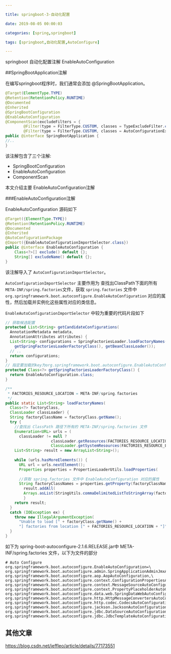```yaml
---

title: springboot-3-自动化配置

date: 2019-08-05 00:00:03

categories: [spring,springboot]

tags: [springboot,自动化配置,AutoConfigure]

---
```


springboot 自动化配置注解 EnableAutoConfiguration

<!--more-->

##SpringBootApplication注解

在编写springboot程序时，我们通常会添加 @SpringBootApplication。

```java
@Target(ElementType.TYPE)
@Retention(RetentionPolicy.RUNTIME)
@Documented
@Inherited
@SpringBootConfiguration
@EnableAutoConfiguration
@ComponentScan(excludeFilters = {
		@Filter(type = FilterType.CUSTOM, classes = TypeExcludeFilter.class),
		@Filter(type = FilterType.CUSTOM, classes = AutoConfigurationExcludeFilter.class) })
public @interface SpringBootApplication {
//..
}
```

该注解包含了三个注解:

- SpringBootConfiguration
- EnableAutoConfiguration
- ComponentScan

本文介绍主要 EnableAutoConfiguration注解

###EnableAutoConfiguration注解

EnableAutoConfiguration 源码如下

```java
@Target({ElementType.TYPE})
@Retention(RetentionPolicy.RUNTIME)
@Documented
@Inherited
@AutoConfigurationPackage
@Import({EnableAutoConfigurationImportSelector.class})
public @interface EnableAutoConfiguration {
    Class<?>[] exclude() default {};
    String[] excludeName() default {};
}
```

该注解导入了 `AutoConfigurationImportSelector`。

`AutoConfigurationImportSelector` 主要作用为 查找出ClassPath下面的所有`META-INF/spring.factories`文件，获取 `spring.factories` 文件中 `org.springframework.boot.autoconfigure.EnableAutoConfiguration` 对应的属性，然后加载并实例化这些属性对应的类信息。

`EnableAutoConfigurationImportSelector` 中较为重要的代码片段如下

```java
// 获取候选配置
protected List<String> getCandidateConfigurations(
  AnnotationMetadata metadata,
  AnnotationAttributes attributes) {
  List<String> configurations = SpringFactoriesLoader.loadFactoryNames(
    getSpringFactoriesLoaderFactoryClass(), getBeanClassLoader());
  // .. 
  return configurations;
}
// 指定要加载的key为org.springframework.boot.autoconfigure.EnableAutoConfiguration
protected Class<?> getSpringFactoriesLoaderFactoryClass() {
  return EnableAutoConfiguration.class;
}

/**
 * FACTORIES_RESOURCE_LOCATION = META-INF/spring.factories
 */
public static List<String> loadFactoryNames(
  Class<?> factoryClass, 
  ClassLoader classLoader) {
  String factoryClassName = factoryClass.getName();
  try {
    //查找出 ClassPath 路径下所有的 META-INF/spring.factories 文件
    Enumeration<URL> urls = (
      classLoader != null ? 
      				classLoader.getResources(FACTORIES_RESOURCE_LOCATION) :
      				ClassLoader.getSystemResources(FACTORIES_RESOURCE_LOCATION));
    List<String> result = new ArrayList<String>();
    
    while (urls.hasMoreElements()) {
      URL url = urls.nextElement();
      Properties properties = PropertiesLoaderUtils.loadProperties(
        																											new UrlResource(url));
      //获取 spring.factories 文件中 EnableAutoConfiguration 对应的属性 
      String factoryClassNames = properties.getProperty(factoryClassName);
    	result.addAll(
      	Arrays.asList(StringUtils.commaDelimitedListToStringArray(factoryClassNames)));
    	}
    return result;
  }
  catch (IOException ex) {
    throw new IllegalArgumentException(
      "Unable to load [" + factoryClass.getName() +
      "] factories from location [" + FACTORIES_RESOURCE_LOCATION + "]", ex);
  }
}
```

如下为 spring-boot-autoconfigure-2.1.6.RELEASE.jar中 META-INF/spring.factories 文件，以下为文件的部分

```properties
# Auto Configure
org.springframework.boot.autoconfigure.EnableAutoConfiguration=\
org.springframework.boot.autoconfigure.admin.SpringApplicationAdminJmxAutoConfiguration,\
org.springframework.boot.autoconfigure.aop.AopAutoConfiguration,\
org.springframework.boot.autoconfigure.context.ConfigurationPropertiesAutoConfiguration,\
org.springframework.boot.autoconfigure.context.MessageSourceAutoConfiguration,\
org.springframework.boot.autoconfigure.context.PropertyPlaceholderAutoConfiguration,\
org.springframework.boot.autoconfigure.data.web.SpringDataWebAutoConfiguration,\
org.springframework.boot.autoconfigure.http.HttpMessageConvertersAutoConfiguration,\
org.springframework.boot.autoconfigure.http.codec.CodecsAutoConfiguration,\
org.springframework.boot.autoconfigure.jackson.JacksonAutoConfiguration,\
org.springframework.boot.autoconfigure.jdbc.DataSourceAutoConfiguration,\
org.springframework.boot.autoconfigure.jdbc.JdbcTemplateAutoConfiguration,\
```

## 其他文章
https://blog.csdn.net/jeffleo/article/details/77173551